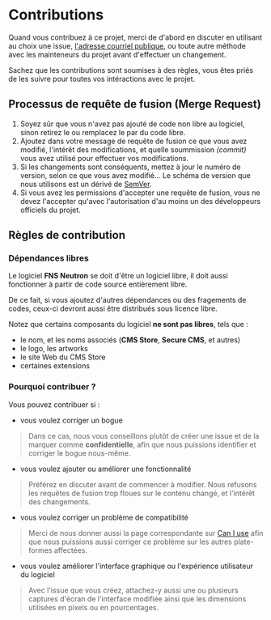 # Contributions

Quand vous contribuez à ce projet, merci de d'abord en discuter en utilisant au choix une issue,
[l'adresse courriel publique](mailto:minteck.projects+mpcms-contrib@gmail.com), ou toute autre méthode avec les mainteneurs du projet avant d'effectuer un changement. 

Sachez que les contributions sont soumises à des règles, vous êtes priés de les suivre pour toutes vos intéractions avec le projet.

## Processus de requête de fusion (Merge Request)

1. Soyez sûr que vous n'avez pas ajouté de code non libre au logiciel, sinon retirez le ou remplacez le par du code libre.
2. Ajoutez dans votre message de requête de fusion ce que vous avez modifié, l'intérêt des modifications, et quelle soummission *(commit)* vous avez utilisé pour effectuer vos modifications.
3. Si les changements sont conséquents, mettez à jour le numéro de version, selon ce que vous avez modifié... Le schéma de version que nous utilisons est un dérivé de [SemVer](https://semver.org/lang/fr/spec/v2.0.0.html).
4. Si vous avez les permissions d'accepter une requête de fusion, vous ne devez l'accepter qu'avec l'autorisation d'au moins un des développeurs officiels du projet.

## Règles de contribution

### Dépendances libres

Le logiciel **FNS Neutron** se doit d'être un logiciel libre, il doit aussi fonctionner à partir de code source entièrement libre.

De ce fait, si vous ajoutez d'autres dépendances ou des fragements de codes, ceux-ci devront aussi être distribués sous licence libre.

Notez que certains composants du logiciel **ne sont pas libres**, tels que :
* le nom, et les noms associés (**CMS Store**, **Secure CMS**, et autres)
* le logo, les artworks
* le site Web du CMS Store
* certaines extensions

### Pourquoi contribuer ?

Vous pouvez contribuer si :
* vous voulez corriger un bogue
> Dans ce cas, nous vous conseillons plutôt de créer une issue et de la marquer comme **confidentielle**, afin que nous puissions identifier et corriger le bogue nous-même.
* vous voulez ajouter ou améliorer une fonctionnalité
> Préférez en discuter avant de commencer à modifier. Nous refusons les requêtes de fusion trop floues sur le contenu changé, et l'intérêt des changements.
* vous voulez corriger un problème de compatibilité
> Merci de nous donner aussi la page correspondante sur [Can I use](https://caniuse.com) afin que nous puissions aussi corriger ce problème sur les autres plate-formes affectées.
* vous voulez améliorer l'interface graphique ou l'expérience utilisateur du logiciel
> Avec l'issue que vous créez, attachez-y aussi une ou plusieurs captures d'écran de l'interface modifiée ainsi que les dimensions utilisées en pixels ou en pourcentages.